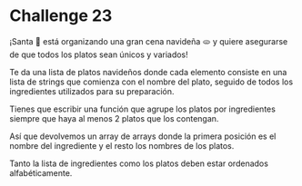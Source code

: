 # Challenge 23

¡Santa 🎅 está organizando una gran cena navideña 🫓 y quiere asegurarse de que todos los platos sean únicos y variados!

Te da una lista de platos navideños donde cada elemento consiste en una lista de strings que comienza con el nombre del plato, seguido de todos los ingredientes utilizados para su preparación.

Tienes que escribir una función que agrupe los platos por ingredientes siempre que haya al menos 2 platos que los contengan.

Así que devolvemos un array de arrays donde la primera posición es el nombre del ingrediente y el resto los nombres de los platos.

Tanto la lista de ingredientes como los platos deben estar ordenados alfabéticamente.